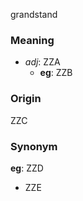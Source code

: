 grandstand
### Meaning
+ _adj_: ZZA
    + __eg__: ZZB

### Origin

ZZC

### Synonym

__eg__: ZZD

+ ZZE


